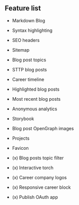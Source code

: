 ## Feature list

* Markdown Blog
* Syntax highlighting
* SEO headers
* Sitemap
* Blog post topics
* STTP blog posts
* Career timeline
* Highlighted blog posts
* Most recent blog posts
* Anonymous analytics
* Storybook
* Blog post OpenGraph images
* Projects
* Favicon

* (x) Blog posts topic filter
* (x) Interactive torch
* (x) Career company logos
* (x) Responsive career block
* (x) Publish OAuth app